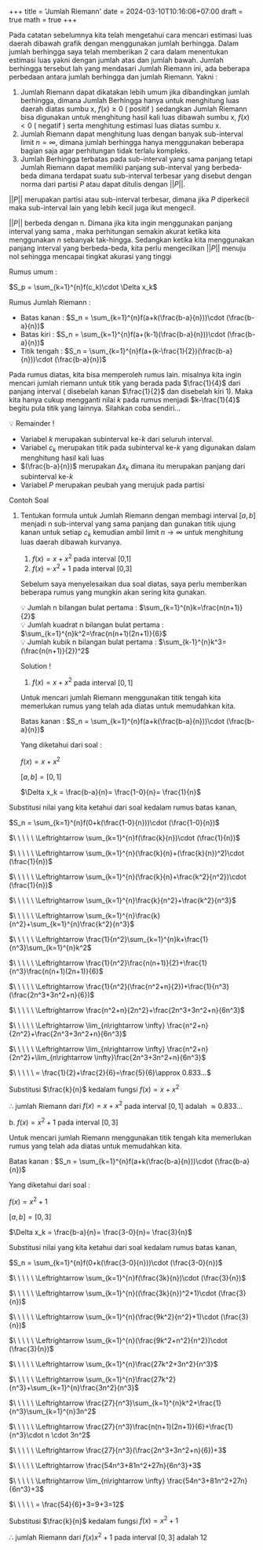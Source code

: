 +++
title = 'Jumlah Riemann'
date = 2024-03-10T10:16:06+07:00
draft = true
math = true
+++


Pada catatan sebelumnya kita telah mengetahui cara mencari estimasi luas daerah dibawah grafik dengan menggunakan jumlah berhingga. Dalam jumlah berhingga saya telah memberikan 2 cara dalam menentukan estimasi luas yakni dengan jumlah atas dan jumlah bawah. Jumlah berhingga tersebut lah yang mendasari Jumlah Riemann ini, ada beberapa perbedaan antara jumlah berhingga dan jumlah Riemann. Yakni : 

1. Jumlah Riemann dapat dikatakan lebih umum jika dibandingkan jumlah berhingga, dimana Jumlah Berhingga hanya untuk menghitung luas daerah diatas sumbu x, $f(x)\geq 0$ ( positif ) sedangkan Jumlah Riemann bisa digunakan untuk menghitung hasil kali luas dibawah sumbu x, $f(x)<0$ ( negatif ) serta menghitung estimasi luas diatas sumbu x.
2. Jumlah Riemann dapat menghitung luas dengan banyak sub-interval limit $n=\infty$, dimana jumlah berhingga hanya menggunakan beberapa bagian saja agar perhitungan tidak terlalu kompleks.
3. Jumlah Berhingga terbatas pada sub-interval yang sama panjang tetapi Jumlah Riemann dapat memiliki panjang sub-interval yang berbeda-beda dimana terdapat suatu sub-interval terbesar yang disebut dengan norma dari partisi $P$ atau dapat ditulis dengan $||P||$.

$||P||$ merupakan partisi atau sub-interval terbesar, dimana jika $P$ diperkecil maka sub-interval lain yang lebih kecil juga ikut mengecil.

$||P||$ berbeda dengan n. Dimana jika kita ingin menggunakan panjang interval yang sama , maka perhitungan semakin akurat ketika kita menggunakan $n$ sebanyak tak-hingga. Sedangkan ketika kita menggunakan panjang interval yang berbeda-beda, kita perlu mengecilkan $||P||$ menuju nol sehingga mencapai tingkat akurasi yang tinggi

Rumus umum :

$S_p = \sum_{k=1}^{n}f(c_k)\cdot \Delta x_k$

Rumus Jumlah Riemann :

- Batas kanan : $S_n = \sum_{k=1}^{n}f(a+k(\frac{b-a}{n}))\cdot (\frac{b-a}{n})$
- Batas kiri : $S_n = \sum_{k=1}^{n}f(a+(k-1)(\frac{b-a}{n}))\cdot (\frac{b-a}{n})$
- Titik tengah : $S_n = \sum_{k=1}^{n}f(a+(k-\frac{1}{2})(\frac{b-a}{n}))\cdot (\frac{b-a}{n})$

Pada rumus diatas, kita bisa memperoleh rumus lain. misalnya kita ingin mencari jumlah riemann untuk titik yang berada pada $\frac{1}{4}$  dari panjang interval ( disebelah kanan $\frac{1}{2}$ dan disebelah kiri 1). Maka kita hanya cukup mengganti nilai $k$  pada rumus menjadi $k-\frac{1}{4}$ begitu pula titik yang lainnya. Silahkan coba sendiri…

<aside>
💡 Remainder !

</aside>

- Variabel $k$  merupakan subinterval ke-$k$ dari seluruh interval.
- Variabel $c_k$ merupakan titik pada subinterval ke-$k$ yang digunakan dalam menghitung hasil kali luas
- $(\frac{b-a}{n})$ merupakan $\Delta x_k$ dimana itu merupakan panjang dari subinterval ke-$k$
- Variabel $P$ merupakan peubah yang merujuk pada partisi

Contoh Soal

1. Tentukan formula untuk Jumlah Riemann dengan membagi interval $[a,b]$ menjadi n sub-interval yang sama panjang dan gunakan titik ujung kanan untuk setiap $c_k$ kemudian ambil limit $n\rightarrow \infty$ untuk menghitung luas daerah dibawah kurvanya.
    1. $f(x)=x+x^2$ pada interval [0,1]
    2. $f(x)=x^2+1$ pada interval [0,3]
    
    Sebelum saya menyelesaikan dua soal diatas, saya perlu memberikan beberapa rumus yang mungkin akan sering kita gunakan.
    
    <aside>
    💡 Jumlah n bilangan bulat pertama : $\sum_{k=1}^{n}k=\frac{n(n+1)}{2}$
    
    </aside>
    
    <aside>
    💡 Jumlah kuadrat n bilangan bulat pertama :  $\sum_{k=1}^{n}k^2=\frac{n(n+1)(2n+1)}{6}$
    
    </aside>
    
    <aside>
    💡 Jumlah kubik n bilangan bulat pertama : $\sum_{k-1}^{n}k^3=(\frac{n(n+1)}{2})^2$
    
    </aside>
    
    Solution !
    
    1. $f(x)=x+x^2$ pada interval $[0,1]$
    
    Untuk mencari jumlah Riemann menggunakan titik tengah kita memerlukan rumus yang telah ada diatas untuk memudahkan kita.
    
    Batas kanan : $S_n = \sum_{k=1}^{n}f(a+k(\frac{b-a}{n}))\cdot (\frac{b-a}{n})$
    
    Yang diketahui dari soal : 
    
    $f(x)=x+x^2$
    
    $[a,b]=[0,1]$ 
    
    $\Delta x_k = \frac{b-a}{n}= \frac{1-0}{n}= \frac{1}{n}$
    

Substitusi nilai yang kita ketahui dari soal kedalam rumus batas kanan,

$S_n = \sum_{k=1}^{n}f(0+k(\frac{1-0}{n}))\cdot (\frac{1-0}{n})$

$\ \ \ \ \  \Leftrightarrow \sum_{k=1}^{n}f(\frac{k}{n})\cdot (\frac{1}{n})$

$\ \ \ \ \  \Leftrightarrow \sum_{k=1}^{n}(\frac{k}{n}+(\frac{k}{n})^2)\cdot (\frac{1}{n})$

$\ \ \ \ \  \Leftrightarrow \sum_{k=1}^{n}(\frac{k}{n}+\frac{k^2}{n^2})\cdot (\frac{1}{n})$

$\ \ \ \ \  \Leftrightarrow \sum_{k=1}^{n}\frac{k}{n^2}+\frac{k^2}{n^3}$

$\ \ \ \ \  \Leftrightarrow \sum_{k=1}^{n}\frac{k}{n^2}+\sum_{k=1}^{n}\frac{k^2}{n^3}$

$\ \ \ \ \  \Leftrightarrow \frac{1}{n^2}\sum_{k=1}^{n}k+\frac{1}{n^3}\sum_{k=1}^{n}k^2$

$\ \ \ \ \  \Leftrightarrow \frac{1}{n^2}\frac{n(n+1)}{2}+\frac{1}{n^3}\frac{n(n+1)(2n+1)}{6}$

$\ \ \ \ \  \Leftrightarrow \frac{1}{n^2}(\frac{n^2+n}{2})+\frac{1}{n^3}(\frac{2n^3+3n^2+n}{6})$

$\ \ \ \ \  \Leftrightarrow \frac{n^2+n}{2n^2}+\frac{2n^3+3n^2+n}{6n^3}$

$\ \ \ \ \  \Leftrightarrow \lim_{n\rightarrow \infty} \frac{n^2+n}{2n^2}+\frac{2n^3+3n^2+n}{6n^3}$

$\ \ \ \ \  \Leftrightarrow \lim_{n\rightarrow \infty} \frac{n^2+n}{2n^2}+\lim_{n\rightarrow \infty}\frac{2n^3+3n^2+n}{6n^3}$

$\ \ \ \ \  = \frac{1}{2}+\frac{2}{6}=\frac{5}{6}\approx 0.833...$

Substitusi $\frac{k}{n}$ kedalam fungsi $f(x)=x+x^2$

$\therefore$  jumlah Riemann dari $f(x)=x+x^2$ pada interval $[0,1]$ adalah $\approx 0.833...$

b. $f(x)=x^2+1$ pada interval $[0,3]$

Untuk mencari jumlah Riemann menggunakan titik tengah kita memerlukan rumus yang telah ada diatas untuk memudahkan kita.

Batas kanan : $S_n = \sum_{k=1}^{n}f(a+k(\frac{b-a}{n}))\cdot (\frac{b-a}{n})$

Yang diketahui dari soal : 

$f(x)=x^2+1$

$[a,b]=[0,3]$ 

$\Delta x_k = \frac{b-a}{n}= \frac{3-0}{n}= \frac{3}{n}$

Substitusi nilai yang kita ketahui dari soal kedalam rumus batas kanan,

$S_n = \sum_{k=1}^{n}f(0+k(\frac{3-0}{n}))\cdot (\frac{3-0}{n})$

$\ \ \ \ \  \Leftrightarrow \sum_{k=1}^{n}f(\frac{3k}{n})\cdot (\frac{3}{n})$

$\ \ \ \ \  \Leftrightarrow \sum_{k=1}^{n}((\frac{3k}{n})^2+1)\cdot (\frac{3}{n})$

$\ \ \ \ \  \Leftrightarrow \sum_{k=1}^{n}(\frac{9k^2}{n^2}+1)\cdot (\frac{3}{n})$

$\ \ \ \ \  \Leftrightarrow \sum_{k=1}^{n}(\frac{9k^2+n^2}{n^2})\cdot (\frac{3}{n})$

$\ \ \ \ \  \Leftrightarrow \sum_{k=1}^{n}\frac{27k^2+3n^2}{n^3}$

$\ \ \ \ \  \Leftrightarrow \sum_{k=1}^{n}\frac{27k^2}{n^3}+\sum_{k=1}^{n}\frac{3n^2}{n^3}$

$\ \ \ \ \  \Leftrightarrow \frac{27}{n^3}\sum_{k=1}^{n}k^2+\frac{1}{n^3}\sum_{k=1}^{n}3n^2$

$\ \ \ \ \  \Leftrightarrow \frac{27}{n^3}\frac{n(n+1)(2n+1)}{6}+\frac{1}{n^3}\cdot n \cdot 3n^2$

$\ \ \ \ \  \Leftrightarrow \frac{27}{n^3}(\frac{2n^3+3n^2+n}{6})+3$

$\ \ \ \ \  \Leftrightarrow \frac{54n^3+81n^2+27n}{6n^3}+3$

$\ \ \ \ \  \Leftrightarrow \lim_{n\rightarrow \infty} \frac{54n^3+81n^2+27n}{6n^3}+3$

$\ \ \ \ \  = \frac{54}{6}+3=9+3=12$

Substitusi $\frac{k}{n}$ kedalam fungsi $f(x)=x^2+1$

$\therefore$  jumlah Riemann dari $f(x)x^2+1$ pada interval $[0,3]$ adalah $12$